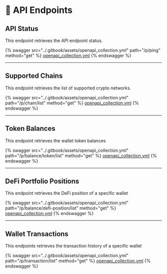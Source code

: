 # 📡 API Endpoints

## API Status

This endpoint retrieves the API endpoint status.

{% swagger src="../.gitbook/assets/openapi_collection.yml" path="/p/ping" method="get" %}
[openapi_collection.yml](../.gitbook/assets/openapi_collection.yml)
{% endswagger %}

***

## Supported Chains

This endpoint retrieves the list of supported crypto networks.

{% swagger src="../.gitbook/assets/openapi_collection.yml" path="/p/chain/list" method="get" %}
[openapi_collection.yml](../.gitbook/assets/openapi_collection.yml)
{% endswagger %}

***

## Token Balances

This endpoint retrieves the wallet token balances

{% swagger src="../.gitbook/assets/openapi_collection.yml" path="/p/balance/token/list" method="get" %}
[openapi_collection.yml](../.gitbook/assets/openapi_collection.yml)
{% endswagger %}

***

## DeFi Portfolio Positions

This endpoint retrieves the DeFi position of a specific wallet

{% swagger src="../.gitbook/assets/openapi_collection.yml" path="/p/balance/defi-position/list" method="get" %}
[openapi_collection.yml](../.gitbook/assets/openapi_collection.yml)
{% endswagger %}

***

## Wallet Transactions

This endpoints retrieves the transaction history of a specific wallet

{% swagger src="../.gitbook/assets/openapi_collection.yml" path="/p/transaction/list" method="get" %}
[openapi_collection.yml](../.gitbook/assets/openapi_collection.yml)
{% endswagger %}

